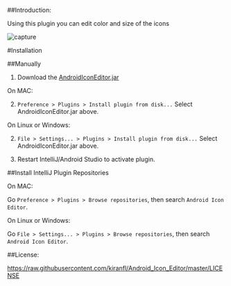 ##Introduction:


Using this plugin you can edit color and size of the icons


![capture](https://raw.githubusercontent.com/kiranfl/Android_Icon_Editor/master/docs/demo.gif)

#Installation

##Manually
1. Download the [AndroidIconEditor.jar](https://raw.githubusercontent.com/kiranfl/Android_Icon_Editor/master/AndroidIconEditor.jar)

On MAC:

2. `Preference > Plugins > Install plugin from disk...` Select AndroidIconEditor.jar above.

On Linux or Windows:

2. `File > Settings... > Plugins > Install plugin from disk...` Select AndroidIconEditor.jar above.

3. Restart IntelliJ/Android Studio to activate plugin.

##Install IntelliJ Plugin Repositories

On MAC:

Go `Preference > Plugins > Browse repositories`, then search `Android Icon Editor`.

On Linux or Windows:

Go `File > Settings... > Plugins > Browse repositories`, then search `Android Icon Editor`.

##License:

https://raw.githubusercontent.com/kiranfl/Android_Icon_Editor/master/LICENSE
